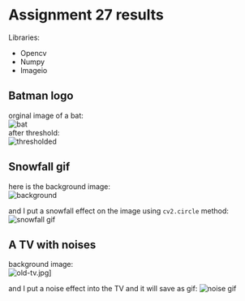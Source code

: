 # Assignment 27 results
Libraries:
* Opencv
* Numpy
* Imageio

## Batman logo
orginal image of a bat:<br/>
![bat](https://i.postimg.cc/zDFs983q/bat.jpg) <br>
after threshold: <br/>
![thresholded](https://i.postimg.cc/yNR5nzw4/Batman-logo.jpg) <br/>

## Snowfall gif

here is the background image: <br>
![background](https://i.postimg.cc/vTh1xTMQ/winter-house.jpg)<br>

and I put a snowfall effect on the image using `cv2.circle` method:
![snowfall gif](https://s8.uupload.ir/files/snowfall_vg93.gif)

## A TV with noises

background image: <br>
![old-tv.jpg](https://i.postimg.cc/m2pzbxhH/old-tv.jpg)]<br>

and I put a noise effect into the TV and it will save as gif:
![noise gif](https://s8.uupload.ir/files/noise_ck3b.gif)





